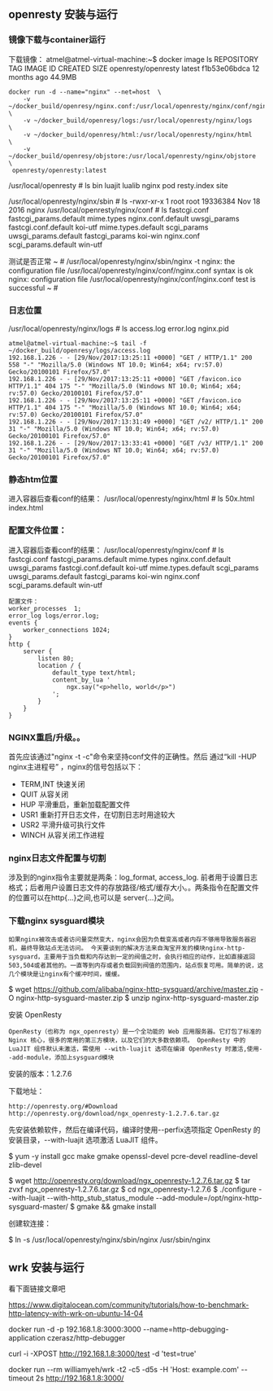 
## openresty 安装与运行

###  镜像下载与container运行

下载镜像：
atmel@atmel-virtual-machine:~$ docker image ls
REPOSITORY            TAG                 IMAGE ID            CREATED             SIZE
openresty/openresty   latest              f1b53e06bdca        12 months ago       44.9MB

```shell
docker run -d --name="nginx" --net=host  \
    -v ~/docker_build/openresy/nginx.conf:/usr/local/openresty/nginx/conf/nginx.conf    \
    -v ~/docker_build/openresy/logs:/usr/local/openresty/nginx/logs    \
    -v ~/docker_build/openresy/html:/usr/local/openresty/nginx/html    \
    -v ~/docker_build/openresy/objstore:/usr/local/openresty/nginx/objstore    \
 openresty/openresty:latest
```

/usr/local/openresty # ls
bin          luajit       lualib       nginx        pod          resty.index  site

/usr/local/openresty/nginx/sbin # ls
-rwxr-xr-x    1 root     root      19336384 Nov 18  2016 nginx
/usr/local/openresty/nginx/conf # ls
fastcgi.conf            fastcgi_params.default  mime.types              nginx.conf.default      uwsgi_params
fastcgi.conf.default    koi-utf                 mime.types.default      scgi_params             uwsgi_params.default
fastcgi_params          koi-win                 nginx.conf              scgi_params.default     win-utf

测试是否正常
~ # /usr/local/openresty/nginx/sbin/nginx -t
nginx: the configuration file /usr/local/openresty/nginx/conf/nginx.conf syntax is ok
nginx: configuration file /usr/local/openresty/nginx/conf/nginx.conf test is successful
~ #
### 日志位置
/usr/local/openresty/nginx/logs # ls
access.log  error.log   nginx.pid

```text
atmel@atmel-virtual-machine:~$ tail -f ~/docker_build/openresy/logs/access.log 
192.168.1.226 - - [29/Nov/2017:13:25:11 +0000] "GET / HTTP/1.1" 200 558 "-" "Mozilla/5.0 (Windows NT 10.0; Win64; x64; rv:57.0) Gecko/20100101 Firefox/57.0"
192.168.1.226 - - [29/Nov/2017:13:25:11 +0000] "GET /favicon.ico HTTP/1.1" 404 175 "-" "Mozilla/5.0 (Windows NT 10.0; Win64; x64; rv:57.0) Gecko/20100101 Firefox/57.0"
192.168.1.226 - - [29/Nov/2017:13:25:11 +0000] "GET /favicon.ico HTTP/1.1" 404 175 "-" "Mozilla/5.0 (Windows NT 10.0; Win64; x64; rv:57.0) Gecko/20100101 Firefox/57.0"
192.168.1.226 - - [29/Nov/2017:13:31:49 +0000] "GET /v2/ HTTP/1.1" 200 31 "-" "Mozilla/5.0 (Windows NT 10.0; Win64; x64; rv:57.0) Gecko/20100101 Firefox/57.0"
192.168.1.226 - - [29/Nov/2017:13:33:41 +0000] "GET /v3/ HTTP/1.1" 200 31 "-" "Mozilla/5.0 (Windows NT 10.0; Win64; x64; rv:57.0) Gecko/20100101 Firefox/57.0"
```

### 静态htm位置

进入容器后查看conf的结果：
/usr/local/openresty/nginx/html # ls
50x.html    index.html


### 配置文件位置：
进入容器后查看conf的结果：
/usr/local/openresty/nginx/conf # ls
fastcgi.conf            fastcgi_params.default  mime.types              nginx.conf.default      uwsgi_params
fastcgi.conf.default    koi-utf                 mime.types.default      scgi_params             uwsgi_params.default
fastcgi_params          koi-win                 nginx.conf              scgi_params.default     win-utf


```text
配置文件：
worker_processes  1;
error_log logs/error.log;
events {
    worker_connections 1024;
}
http {
    server {
        listen 80;
        location / {
            default_type text/html;
            content_by_lua '
                ngx.say("<p>hello, world</p>")
            ';
        }
    }
}
```
### NGINX重启/升级。。

首先应该通过"nginx -t -c"命令来坚持conf文件的正确性。然后 通过“kill -HUP nginx主进程号” ，nginx的信号包括以下：
- TERM,INT 快速关闭
- QUIT 从容关闭
- HUP  平滑重启，重新加载配置文件
- USR1  重新打开日志文件，在切割日志时用途较大
- USR2  平滑升级可执行文件
- WINCH  从容关闭工作进程

### nginx日志文件配置与切割

涉及到的nginx指令主要就是两条：log_format, access_log. 前者用于设置日志格式；后者用户设置日志文件的存放路径/格式/缓存大小。。两条指令在配置文件的位置可以在http{...}之间,也可以是 server{...}之间。


### 下载nginx sysguard模块

    如果nginx被攻击或者访问量突然变大，nginx会因为负载变高或者内存不够用导致服务器宕机，最终导致站点无法访问。 今天要谈到的解决方法来自淘宝开发的模块nginx-http-sysguard，主要用于当负载和内存达到一定的阀值之时，会执行相应的动作，比如直接返回503,504或者其他的。一直等到内存或者负载回到阀值的范围内，站点恢复可用。简单的说，这几个模块是让nginx有个缓冲时间，缓缓。

$ wget https://github.com/alibaba/nginx-http-sysguard/archive/master.zip -O nginx-http-sysguard-master.zip
$ unzip nginx-http-sysguard-master.zip

安装 OpenResty

    OpenResty（也称为 ngx_openresty）是一个全功能的 Web 应用服务器。它打包了标准的 Nginx 核心，很多的常用的第三方模块，以及它们的大多数依赖项。 OpenResty 中的 LuaJIT 组件默认未激活，需使用 --with-luajit 选项在编译 OpenResty 时激活,使用--add-module，添加上sysguard模块

安装的版本：1.2.7.6

下载地址：

    http://openresty.org/#Download
    http://openresty.org/download/ngx_openresty-1.2.7.6.tar.gz

先安装依赖软件，然后在编译代码，编译时使用--perfix选项指定 OpenResty 的安装目录，--with-luajit 选项激活 LuaJIT 组件。

$ yum -y install gcc make gmake openssl-devel pcre-devel readline-devel zlib-devel

$ wget http://openresty.org/download/ngx_openresty-1.2.7.6.tar.gz
$ tar zvxf ngx_openresty-1.2.7.6.tar.gz
$ cd ngx_openresty-1.2.7.6
$ ./configure --with-luajit --with-http_stub_status_module --add-module=/opt/nginx-http-sysguard-master/
$ gmake && gmake install

创建软连接：

$ ln -s /usr/local/openresty/nginx/sbin/nginx /usr/sbin/nginx




## wrk 安装与运行

看下面链接文章吧

https://www.digitalocean.com/community/tutorials/how-to-benchmark-http-latency-with-wrk-on-ubuntu-14-04

docker run -d -p 192.168.1.8:3000:3000 --name=http-debugging-application czerasz/http-debugger

curl -i -XPOST http://192.168.1.8:3000/test -d 'test=true'

docker run --rm williamyeh/wrk -t2 -c5 -d5s -H 'Host: example.com' --timeout 2s http://192.168.1.8:3000/


